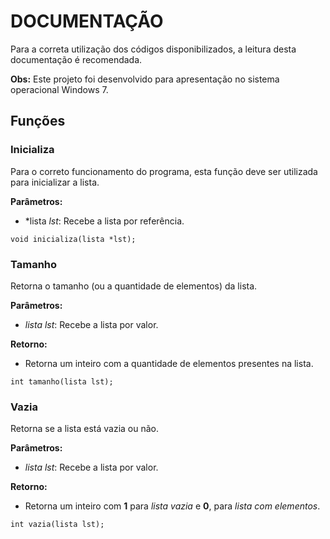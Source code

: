 # DOCUMENTAÇÃO

Para a correta utilização dos códigos disponibilizados, a leitura desta documentação é recomendada.

**Obs:** Este projeto foi desenvolvido para apresentação no sistema operacional Windows 7.

## Funções

### Inicializa

Para o correto funcionamento do programa, esta função deve ser utilizada para inicializar a lista.

**Parâmetros:**
* *lista *lst*: Recebe a lista por referência.

```
void inicializa(lista *lst);
```

### Tamanho

Retorna o tamanho (ou a quantidade de elementos) da lista.

**Parâmetros:**
* *lista lst*: Recebe a lista por valor.

**Retorno:**
* Retorna um inteiro com a quantidade de elementos presentes na lista.

```
int tamanho(lista lst);
```

### Vazia

Retorna se a lista está vazia ou não.

**Parâmetros:**
* *lista lst*: Recebe a lista por valor.

**Retorno:**
* Retorna um inteiro com **1** para *lista vazia* e **0**, para *lista com elementos*.

```
int vazia(lista lst);
```
